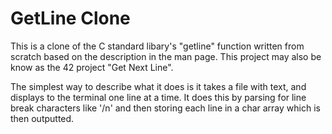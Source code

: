 # GetLine Clone

This is a clone of the C standard libary's "getline" function written from scratch based on the description in the man page. This project may also be know as the 42 project "Get Next Line". 

The simplest way to describe what it does is it takes a file with text, and displays to the terminal one line at a time. It does this by parsing for line break characters like '/n' and then storing each line in a char array which is then outputted. 
